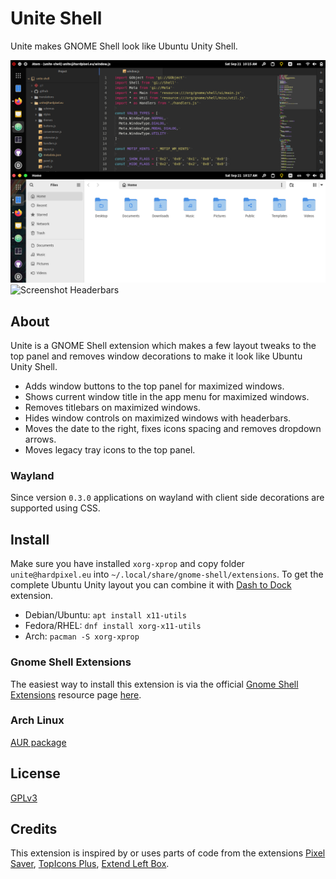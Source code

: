 # Unite Shell

Unite makes GNOME Shell look like Ubuntu Unity Shell.

![Screenshot](https://raw.githubusercontent.com/hardpixel/unite-shell/master/screenshot.png)
![Screenshot Headerbars](https://raw.githubusercontent.com/hardpixel/unite-shell/master/screenshot-headerbars.png)

## About
Unite is a GNOME Shell extension which makes a few layout tweaks to the top panel and removes window decorations to make it look like Ubuntu Unity Shell.

* Adds window buttons to the top panel for maximized windows.
* Shows current window title in the app menu for maximized windows.
* Removes titlebars on maximized windows.
* Hides window controls on maximized windows with headerbars.
* Moves the date to the right, fixes icons spacing and removes dropdown arrows.
* Moves legacy tray icons to the top panel.

### Wayland
Since version `0.3.0` applications on wayland with client side decorations are supported using CSS.

## Install
Make sure you have installed `xorg-xprop` and copy folder `unite@hardpixel.eu` into `~/.local/share/gnome-shell/extensions`. To get the complete Ubuntu Unity layout you can combine it with [Dash to Dock](https://github.com/micheleg/dash-to-dock) extension.

* Debian/Ubuntu: `apt install x11-utils`
* Fedora/RHEL: `dnf install xorg-x11-utils`
* Arch: `pacman -S xorg-xprop`

### Gnome Shell Extensions
The easiest way to install this extension is via the official [Gnome Shell Extensions](https://extensions.gnome.org) resource page [here](https://extensions.gnome.org/extension/1287/unite).

### Arch Linux
[AUR package](https://aur.archlinux.org/packages/gnome-shell-extension-unite)

## License
[GPLv3](http://www.gnu.org/licenses/gpl-3.0.en.html)

## Credits
This extension is inspired by or uses parts of code from the extensions [Pixel Saver](https://github.com/deadalnix/pixel-saver), [TopIcons Plus](https://github.com/phocean/TopIcons-plus), [Extend Left Box](https://github.com/StephenPCG/extend-left-box).
